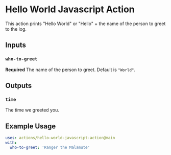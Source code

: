 # Hello World Javascript Action

This action prints "Hello World" or "Hello" + the name of the person to greet to the log.

## Inputs

### `who-to-greet`

**Required** The name of the person to greet. Default is `"World"`.

## Outputs

### `time`

The time we greeted you.

## Example Usage

```yaml
uses: actions/hello-world-javascript-action@main
with:
  who-to-greet: 'Ranger the Malamute'
```